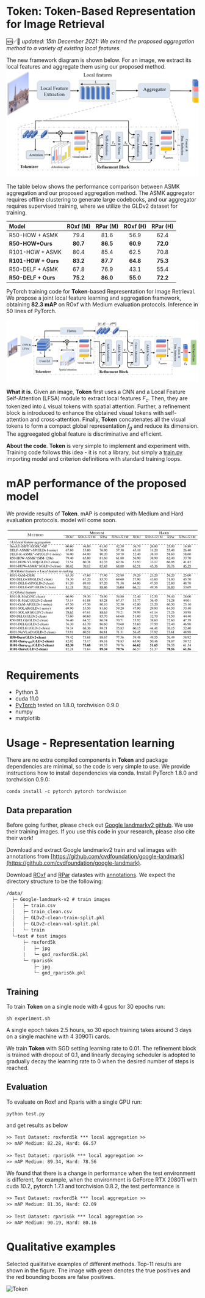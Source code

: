 **Token**: Token-Based Representation for Image Retrieval
========
🆕✅🎉 _updated: 15th December 2021: We extend the proposed aggregation method to a variety of existing local features._

The new framework diagram is shown below. For an image, we extract its local features and aggregate them using our proposed method.
![Aggregator](Figure/aggregator.png)

The table below shows the performance comparison between ASMK aggregation and our proposed aggregation method. The ASMK aggregator requires offline clustering to generate large codebooks, and our aggregator requires supervised training, where we utilize the GLDv2 dataset for training.

  | Model | ROxf (M) | RPar (M) | ROxf (H) | RPar (H) |
  |:------|:------:|:------:|:------:|:------:|
  | R50-HOW + ASMK  | 79.4 | 81.6 | 56.9 | 62.4 |
  | **R50-HOW+Ours**    | **80.7** | **86.5** | **60.9** | **72.0** |
  | R101-HOW + ASMK | 80.4 | 85.4 | 62.5 | 70.8 |
  | **R101-HOW + Ours** | **83.2** | **87.7** | **64.8** | **75.3** |
  | R50-DELF + ASMK | 67.8 | 76.9 | 43.1 | 55.4 |
  | **R50-DELF + Ours** | **75.2** | **86.0** | **55.0** | **72.2** |

PyTorch training code for **Token**-based Representation for Image Retrieval.
We propose a joint local feature learning and aggregation framework, obtaining **82.3 mAP** on ROxf with Medium evaluation protocols. Inference in 50 lines of PyTorch.

![Token](Figure/framework.png)

**What it is**. Given an image, **Token** first uses a CNN and a Local Feature Self-Attention (LFSA) module to extract local features $F_c$. Then, they are tokenized into $L$ visual tokens with spatial attention. Further, a refinement
block is introduced to enhance the obtained visual tokens with self-attention and cross-attention. Finally, **Token** concatenates all the
visual tokens to form a compact global representation $f_g$ and reduce its dimension. The aggreegated global feature is discriminative and efficient.

**About the code**. 
**Token** is very simple to implement and experiment with.
Training code follows this idea - it is not a library,
but simply a [train.py](train.py) importing model and criterion
definitions with standard training loops.

# mAP performance of the proposed model
We provide results of **Token**.
mAP is computed with Medium and Hard evaluation protocols.
model will come soon.

![Token](Figure/result.png)

# Requirements
- Python 3
- cuda 11.0
- [PyTorch](https://pytorch.org/get-started/locally/) tested on 1.8.0, torchvision 0.9.0
- numpy
- matplotlib


# Usage - Representation learning
There are no extra compiled components in **Token** and package dependencies are minimal,
so the code is very simple to use. We provide instructions how to install dependencies via conda.
Install PyTorch 1.8.0 and torchvision 0.9.0:
```
conda install -c pytorch pytorch torchvision
```

## Data preparation
Before going further, please check out [Google landmarkv2 github](https://github.com/cvdfoundation/google-landmark). We use their training images. If you use this code in your research, please also cite their work!

Download and extract Google landmarkv2 train and val images with annotations from
[https://github.com/cvdfoundation/google-landmark](https://github.com/cvdfoundation/google-landmark).

Download [ROxf](http://www.robots.ox.ac.uk/~vgg/data/oxbuildings) and [RPar](http://www.robots.ox.ac.uk/~vgg/data/parisbuildings) datastes with [annotations](http://cmp.felk.cvut.cz/revisitop/).
We expect the directory structure to be the following:
```
/data/
  ├─ Google-landmark-v2 # train images
  │   ├─ train.csv
  │   ├─ train_clean.csv
  │   ├─ GLDv2-clean-train-split.pkl
  │   ├─ GLDv2-clean-val-split.pkl
  |   └─ train
  └─test # test images
      ├─ roxford5k
      |   ├─ jpg
      |   └─ gnd_roxford5k.pkl
      └─ rparis6k
          ├─ jpg
          └─ gnd_rparis6k.pkl
```

## Training
To train **Token** on a single node with 4 gpus for 30 epochs run:
```
sh experiment.sh
```
A single epoch takes 2.5 hours, so 30 epoch training
takes around 3 days on a single machine with 4 3090Ti cards.

We train **Token** with SGD setting learning rate to 0.01.
The refinement block is trained with dropout of 0.1, and linearly decaying scheduler is adopted to gradually decay the learning rate to 0 when the desired number of steps is reached.

## Evaluation
To evaluate on Roxf and Rparis with a single GPU run:
```
python test.py
```
and get results as below 
```
>> Test Dataset: roxford5k *** local aggregation >>
>> mAP Medium: 82.28, Hard: 66.57

>> Test Dataset: rparis6k *** local aggregation >>
>> mAP Medium: 89.34, Hard: 78.56
```
We found that there is a change in performance when the test environment is different, for example, when the environment is GeForce RTX 2080Ti with cuda 10.2, pytorch 1.7.1 and torchvision 0.8.2, the test performance is
```
>> Test Dataset: roxford5k *** local aggregation >>
>> mAP Medium: 81.36, Hard: 62.09

>> Test Dataset: rparis6k *** local aggregation >>
>> mAP Medium: 90.19, Hard: 80.16
```

# Qualitative examples
Selected qualitative examples of different methods. Top-11 results are shown in the figure. The image with green denotes the true positives and the red bounding boxes are false positives.

![Token](Figure/examples.png)
